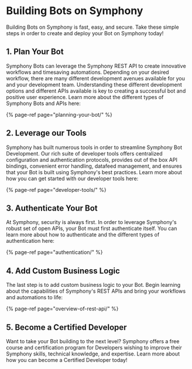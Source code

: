 # Building Bots on Symphony

Building Bots on Symphony is fast, easy, and secure. Take these simple steps in order to create and deploy your Bot on Symphony today!

## 1. Plan Your Bot

Symphony Bots can leverage the Symphony REST API to create innovative workflows and timesaving automations. Depending on your desired workflow, there are many different development avenues available for you and your development team. Understanding these different development options and different APIs available is key to creating a successful bot and positive user experience. Learn more about the different types of Symphony Bots and APIs here:

{% page-ref page="planning-your-bot/" %}

## 2. Leverage our Tools

Symphony has built numerous tools in order to streamline Symphony Bot Development. Our rich suite of developer tools offers centralized configuration and authentication protocols, provides out of the box API bindings, convenient error handling, datafeed management, and ensures that your Bot is built using Symphony's best practices. Learn more about how you can get started with our developer tools here:

{% page-ref page="developer-tools/" %}

## 3.  Authenticate Your Bot

At Symphony, security is always first. In order to leverage Symphony's robust set of open APIs, your Bot must first authenticate itself. You can learn more about how to authenticate and the different types of authentication here:

{% page-ref page="authentication/" %}

## 4.  Add Custom Business Logic

The last step is to add custom business logic to your Bot.  Begin learning about the capabilities of Symphony's REST APIs and bring your workflows and automations to life:

{% page-ref page="overview-of-rest-api/" %}

## 5.  Become a Certified Developer

Want to take your Bot building to the next level? Symphony offers a free course and certification program for Developers wishing to improve their Symphony skills, technical knowledge, and expertise. Learn more about how you can become a Certified Developer today!

